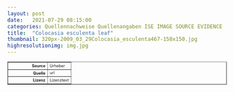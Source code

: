 ```yaml
---
layout: post
date:   2021-07-29 08:15:00
categories: Quellennachweise Quellenangaben ISE IMAGE SOURCE EVIDENCE
title:  "Colocasia esculenta leaf"
thumbnail: 320px-2009_03_29Colocasia_esculenta467-150x150.jpg
highresolutionimg: img.jpg
---
```


<div class="entry-content">

<table style="font-size: xx-small" border="1" cellpadding="2">
<tbody>
<tr>
<th style="text-align: right" width="81"><strong>Source</strong></th>
<td>Urheber</td>
</tr>
<tr>
<th style="text-align: right" width="81"><strong>Quelle</strong></th>
<td>url</td>
</tr>
<tr>
<th style="text-align: right" width="81"><strong>Lizenz</strong></th>
<td>Lizenztext</td>
</tr>
</tbody>
</table>
<p>&nbsp;</p>

</div><!-- .entry-content -->
